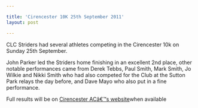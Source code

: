 ```yaml
---

title: 'Cirencester 10K 25th September 2011'
layout: post

---
```

<p>CLC Striders had several athletes competing in the Cirencester 10k on Sunday 25th September. </p>

John Parker led the Striders home finishing in an excellent 2nd place, other notable performances came from Derek Tebbs, Paul Smith, Mark Smith, Jo Wilkie and Nikki Smith who had also competed for the Club at the Sutton Park relays the day before, and Dave Mayo who also put in a fine performance.

Full results will be on <a href="https://www.cirencester-ac.org.uk/ciren10k.htm" target="_blank" rel="nofollow">Cirencester ACâ€™s website</a>when available</p>